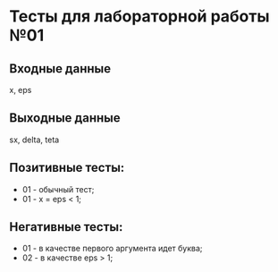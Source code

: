 # Тесты для лабораторной работы №01

## Входные данные
x, eps

## Выходные данные
sx, delta, teta

## Позитивные тесты:
- 01 - обычный тест;
- 01 - x = eps < 1;

## Негативные тесты:
- 01 - в качестве первого аргумента идет буква;
- 02 -  в качестве eps > 1;
